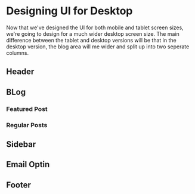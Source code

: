 # Designing UI for Desktop

Now that we've designed the UI for both mobile and tablet screen sizes, we're going to design for a much wider desktop screen size. The main difference between the tablet and desktop versions will be that in the desktop version, the blog area will me wider and split up into two seperate columns.

## Header

## BLog

### Featured Post

### Regular Posts

## Sidebar

## Email Optin

## Footer
